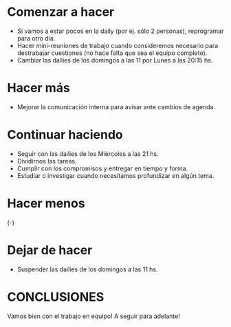 # Comenzar a hacer

* Si vamos a estar pocos en la daily (por ej. sólo 2 personas), reprogramar para otro día.
* Hacer mini-reuniones de trabajo cuando consideremos necesario para destrabajar cuestiones (no hace falta que sea el equipo completo).
* Cambiar las dailies de los domingos a las 11 por Lunes a las 20:15 hs.

# Hacer más

* Mejorar la comunicación interna para avisar ante cambios de agenda.

# Continuar haciendo

* Seguir con las dailies de los Miércoles a las 21 hs.
* Dividirnos las tareas.
* Cumplir con los compromisos y entregar en tiempo y forma.
* Estudiar o investigar cuando necesitamos profundizar en algún tema.

# Hacer menos

(-)

# Dejar de hacer

* Suspender las dailies de los domingos a las 11 hs.

# CONCLUSIONES

Vamos bien con el trabajo en equipo! A seguir para adelante!
